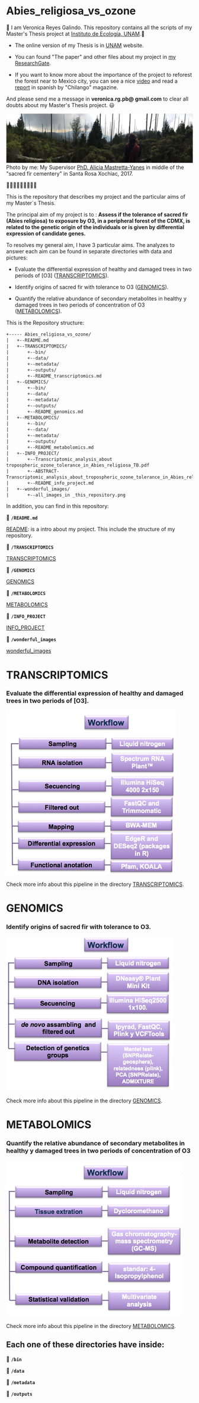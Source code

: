 # Abies_religiosa_vs_ozone

:evergreen_tree: I am Veronica Reyes Galindo. This repository contains all the scripts of my Master's Thesis project at [Instituto de Ecología, UNAM](http://www.ecologia.unam.mx/).:evergreen_tree:

* The online version of my Thesis is in [UNAM]() website.

* You can found "The paper" and other files about my project in [my ResearchGate](https://www.researchgate.net/profile/Veronica_Reyes-Galindo).

* If you want  to know more about the importance of the project to reforest the forest near to Mexico city, you can see a nice [video](https://twitter.com/ChilangoCom/status/1028999361722761217?s=04&fbclid=IwAR2AF-Tfj_Uudgl_M0vbpxONYGhOTdIdeaDG6xD4VrQg_SFvUOPqDbJt1Uk) and read a [report](https://www.chilango.com/noticias/reportajes/desierto-de-los-leones-agoniza/amp/?__twitter_impression=true&fbclid=IwAR1kObOZYXBEytAUHqsL3OzTa3jTfeaXs8VtBfaao4tK0LjgGhIM1YAYlfE) in spanish by "Chilango" magazine.

And please send me a message in **veronica.rg.pb@ gmail.com** to clear all doubts about my Master's Thesis project. :smiley:

![](wonderful_images/panoramic_picture_DesiertodelosLeones.png)
Photo by me: My Supervisor [PhD. Alicia Mastretta-Yanes](http://mastrettayanes-lab.org/) in middle of the "sacred fir cementery" in Santa Rosa Xochiac, 2017.

:evergreen_tree::evergreen_tree::evergreen_tree::evergreen_tree::evergreen_tree::evergreen_tree::evergreen_tree::evergreen_tree::evergreen_tree:

This is the repository that describes my project and the particular aims of my Master´s Thesis.

The principal aim of my project is to : **Assess if the tolerance of sacred fir (Abies religiosa) to exposure by O3, in a peripheral forest of the CDMX, is related to the genetic origin of the individuals or is given by differential expression of candidate genes.**

To resolves my general aim, I have 3 particular aims. The analyzes to answer each aim can be found in separate directories with data  and pictures:

* Evaluate the differential expression of healthy and damaged trees in two periods of [O3] ([TRANSCRIPTOMICS](https://github.com/VeroIarrachtai/Abies_religiosa_vs_ozone/tree/master/TRANSCRIPTOMICS)).

* Identify origins of sacred fir with tolerance to O3 ([GENOMICS](https://github.com/VeroIarrachtai/Abies_religiosa_vs_ozone/tree/master/GENOMICS)).

* Quantify the relative abundance of secondary metabolites in healthy y damaged trees in two periods of concentration of O3 ([METABOLOMICS](https://github.com/VeroIarrachtai/Abies_religiosa_vs_ozone/tree/master/METABOLOMICS)).


This is the Repository structure:
```
+----- Abies_religiosa_vs_ozone/
|	+--README.md
|	+--TRANSCRIPTOMICS/
|		+--bin/
|		+--data/
|		+--metadata/
|		+--outputs/
|		+--README_transcriptomics.md
|	+--GENOMICS/
|		+--bin/
|		+--data/
|		+--metadata/
|		+--outputs/
|		+--README_genomics.md
|	+--METABOLOMICS/
|		+--bin/
|		+--data/
|		+--metadata/
|		+--outputs/
|		+--README_metabolomics.md
|	+--INFO_PROJECT/
|		+--Transcriptomic_analysis_about tropospheric_ozone_tolerance_in_Abies_religiosa_TB.pdf
|		+--ABSTRACT-Transcriptomic_analysis_about_tropospheric_ozone_tolerance_in_Abies_religiosa.md
|		+--README_info_project.md
|	+--wonderful_images/
|		+--all_images_in _this_repository.png
```

In addition, you can find in this repository:

:page_facing_up: **`/README.md`**

[README](https://github.com/VeroIarrachtai/Abies_religiosa_vs_ozone/blob/master/README.md): is a intro about my project. This include the structure of my repository.

:file_folder: **`/TRANSCRIPTOMICS`**

[TRANSCRIPTOMICS](https://github.com/VeroIarrachtai/Abies_religiosa_vs_ozone/tree/master/TRANSCRIPTOMICS)

:file_folder: **`/GENOMICS`**

[GENOMICS](https://github.com/VeroIarrachtai/Abies_religiosa_vs_ozone/tree/master/GENOMICS)

:file_folder: **`/METABOLOMICS`**

[METABOLOMICS](https://github.com/VeroIarrachtai/Abies_religiosa_vs_ozone/tree/master/METABOLOMICS)

:file_folder: **`/INFO_PROJECT`**

[INFO_PROJECT](https://github.com/VeroIarrachtai/Abies_religiosa_vs_ozone/tree/master/INFO_PROJECT)

:file_folder: **`/wonderful_images`**

[wonderful_images](https://github.com/VeroIarrachtai/Abies_religiosa_vs_ozone/tree/master/wonderful_images)

# TRANSCRIPTOMICS

### Evaluate the differential expression of healthy and damaged trees in two periods of [O3].


![](wonderful_images/Transcriptomic_methods.png)

Check more info about this pipeline in the directory [TRANSCRIPTOMICS](https://github.com/VeroIarrachtai/Abies_religiosa_vs_ozone/tree/master/TRANSCRIPTOMICS).

# GENOMICS

### Identify origins of sacred fir with tolerance to O3.

![](wonderful_images/Genomic_methods.png)

Check more info about this pipeline in the directory [GENOMICS](https://github.com/VeroIarrachtai/Abies_religiosa_vs_ozone/tree/master/GENOMICS).

# METABOLOMICS

### Quantify the relative abundance of secondary metabolites in healthy y damaged trees in two periods of concentration of O3

![](wonderful_images/Metabolomic_methods.png)

Check more info about this pipeline in the directory [METABOLOMICS](https://github.com/VeroIarrachtai/Abies_religiosa_vs_ozone/tree/master/METABOLOMICS).

## Each one of these directories have inside:

:file_folder: **`/bin`**

:file_folder: **`/data`**

:file_folder: **`/metadata`**

:file_folder: **`/outputs`**
